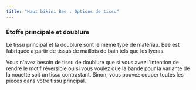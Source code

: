 ```yaml
---
title: "Haut bikini Bee : Options de tissu"
---
```


### Étoffe principale et doublure

Le tissu principal et la doublure sont le même type de matériau. Bee est fabriquée à partir de tissus de maillots de bain tels que les lycras.

<Note>

Vous n'avez besoin de tissu de doublure que si vous avez l'intention de rendre le motif réversible ou si vous voulez que la bande pour la variante de la nouette soit un tissu contrastant. Sinon, vous pouvez couper toutes les pièces dans votre tissu principal.

</Note>
